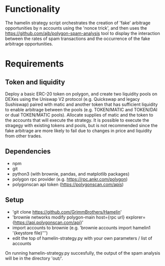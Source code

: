 # Functionality

The hamelin strategy script orchestrates the creation of 'fake' arbitrage opportunities by n accounts using the 
'nonce trick', and then uses the https://github.com/ajb/polygon-spam-analysis tool to display the interaction between
the rates of spam transactions and the occurrence of the fake arbitrage opportunities.

# Requirements
## Token and liquidity

Deploy a basic ERC-20 token on polygon, and create two liquidity pools on DEXes using the Uniswap V2 protocol 
(e.g. Quickswap and legacy Sushiswap) paired with matic and another token that has sufficient liquidity to enable 
arbitrage between the pools (e.g. TOKEN/MATIC and TOKEN/DAI or dual TOKEN/MATIC pools). Allocate supplies of matic and 
the token to the accounts that will execute the strategy. It is possible to execute the 
stragegy with existing tokens and pools, but is not recommended since the fake arbitrage are more likely to fail due to
changes in price and liquidity from other trades.

## Dependencies

- npm
- git
- python3 (with brownie, pandas, and matplotlib packages)
- polygon rpc provider (e.g. https://rpc.ankr.com/polygon)
- polygonscan api token (https://polygonscan.com/apis)

## Setup

- 'git clone https://github.com/GrimmBrothers/Hamelin'
- 'brownie networks modify polygon-main host={rpc url} explorer={https://api.polygonscan.com/api}'
- import accounts to brownie (e.g. 'brownie accounts import hamelin1 '{keystore file}''')
- edit the top of hamelin-strategy.py with your own parameters / list of accounts

On running hamelin-strategy.py succesfully, the output of the spam analysis will be in the directory 'out/'.
